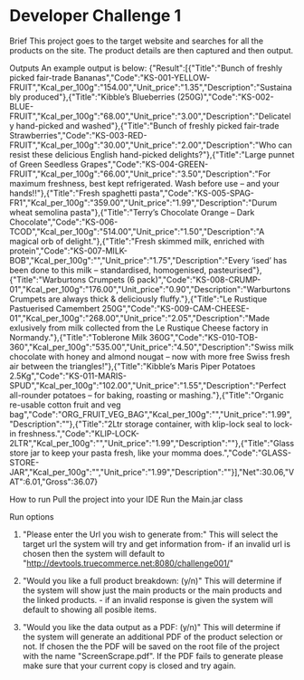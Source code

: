 # Developer Challenge 1


Brief
This project goes to the target website and searches for all the products on the site. The product details are then captured and then output.

Outputs
An example output is below:
{"Result":[{"Title":"Bunch of freshly picked fair-trade Bananas","Code":"KS-001-YELLOW-FRUIT","Kcal_per_100g":"154.00","Unit_price":"1.35","Description":"Sustainably produced"},{"Title":"Kibble’s Blueberries (250G)","Code":"KS-002-BLUE-FRUIT","Kcal_per_100g":"68.00","Unit_price":"3.00","Description":"Delicately hand-picked and washed"},{"Title":"Bunch of freshly picked fair-trade Strawberries","Code":"KS-003-RED-FRUIT","Kcal_per_100g":"30.00","Unit_price":"2.00","Description":"Who can resist these delicious English hand-picked delights?"},{"Title":"Large punnet of Green Seedless Grapes","Code":"KS-004-GREEN-FRUIT","Kcal_per_100g":"66.00","Unit_price":"3.50","Description":"For maximum freshness, best kept refrigerated. Wash before use – and your hands!!"},{"Title":"Fresh spaghetti pasta","Code":"KS-005-SPAG-FR1","Kcal_per_100g":"359.00","Unit_price":"1.99","Description":"Durum wheat semolina pasta"},{"Title":"Terry’s Chocolate Orange – Dark Chocolate","Code":"KS-006-TCOD","Kcal_per_100g":"514.00","Unit_price":"1.50","Description":"A magical orb of delight."},{"Title":"Fresh skimmed milk, enriched with protein","Code":"KS-007-MILK-BOB","Kcal_per_100g":"","Unit_price":"1.75","Description":"Every ‘ised’ has been done to this milk – standardised, homogenised, pasteurised"},{"Title":"Warburtons Crumpets (6 pack)","Code":"KS-008-CRUMP-01","Kcal_per_100g":"176.00","Unit_price":"0.90","Description":"Warburtons Crumpets are always thick & deliciously fluffy."},{"Title":"Le Rustique Pastuerised Camembert 250G","Code":"KS-009-CAM-CHEESE-01","Kcal_per_100g":"268.00","Unit_price":"2.05","Description":"Made exlusively from milk collected from the Le Rustique Cheese factory in Normandy."},{"Title":"Toblerone Milk 360G","Code":"KS-010-TOB-360","Kcal_per_100g":"535.00","Unit_price":"4.50","Description":"Swiss milk chocolate with honey and almond nougat – now with more free Swiss fresh air between the triangles!"},{"Title":"Kibble’s Maris Piper Potatoes 2.5Kg","Code":"KS-011-MARIS-SPUD","Kcal_per_100g":"102.00","Unit_price":"1.55","Description":"Perfect all-rounder potatoes – for baking, roasting or mashing."},{"Title":"Organic re-usable cotton fruit and veg bag","Code":"ORG_FRUIT_VEG_BAG","Kcal_per_100g":"","Unit_price":"1.99","Description":""},{"Title":"2Ltr storage container, with klip-lock seal to lock-in freshness.","Code":"KLIP-LOCK-2LTR","Kcal_per_100g":"","Unit_price":"1.99","Description":""},{"Title":"Glass store jar to keep your pasta fresh, like your momma does.","Code":"GLASS-STORE-JAR","Kcal_per_100g":"","Unit_price":"1.99","Description":""}],"Net":30.06,"VAT":6.01,"Gross":36.07}


How to run
Pull the project into your IDE
Run the Main.jar class


Run options

1) "Please enter the Url you wish to generate from:"
This will select the target url the system will try and get information from- if an invalid url is chosen then the system will default to "http://devtools.truecommerce.net:8080/challenge001/"

2) "Would you like a full product breakdown: (y/n)"
This will determine if the system will show just the main products or the main products and the linked products. - if an invalid response is given the system will default to showing all posible items.

3) "Would you like the data output as a PDF: (y/n)"
This will determine if the system will generate an additional PDF of the product selection or not. If chosen the the PDF will be saved on the root file of the project with the name "ScreenScrape.pdf". If the PDF fails to generate please make sure that your current copy is closed and try again.


